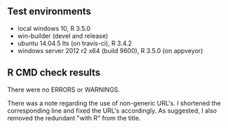 ## Test environments

* local windows 10, R 3.5.0
* win-builder (devel and release)
* ubuntu 14.04.5 lts (on travis-ci), R 3.4.2
* windows server 2012 r2 x64 (build 9600), R 3.5.0 (on appveyor)

## R CMD check results

There were no ERRORS or WARNINGS.

There was a note regarding the use of non-generic URL's. I shortened the corresponding line and fixed the URL's accordingly. As suggested, I also removed the redundant "with R" from the title.
